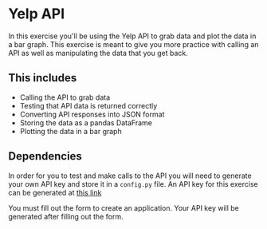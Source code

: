 # Yelp API

In this exercise you'll be using the Yelp API to grab data and plot the data in a bar graph. This exercise is meant to give you more practice with calling an API as well as manipulating the data that you get back.

## This includes

* Calling the API to grab data
* Testing that API data is returned correctly
* Converting API responses into JSON format
* Storing the data as a pandas DataFrame
* Plotting the data in a bar graph

## Dependencies

In order for you to test and make calls to the API you will need to generate your own API key and store it in a `config.py` file. An API key for this exercise can be generated at [this link](https://www.yelp.com/developers/v3/manage_app)

You must fill out the form to create an application. Your API key will be generated after filling out the form.